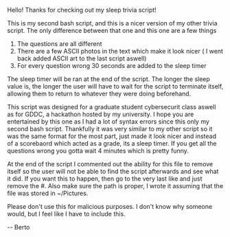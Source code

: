 Hello! Thanks for checking out my sleep trivia script!

This is my second bash script, and this is a nicer version of my other trivia script. The only difference between that one and this one are a few things
1. The questions are all different
2. There are a few ASCII photos in the text which make it look nicer ( I went back added ASCII art to the last script aswell)
3. For every question wrong 30 seconds are added to the sleep timer

The sleep timer will be ran at the end of the script. The longer the sleep value is, the longer the user will have to wait for the script to terminate
itself, allowing them to return to whatever they were doing beforehand.

This script was designed for a graduate student cybersecurit class aswell as for GDDC, a hackathon hosted by my university. I hope you are entertained
by this one as I had a lot of syntax errors since this only my second bash script. Thankfully it was very similar to my other script so it was the same
format for the most part, just made it look nicer and instead of a scorebaord which acted as a grade, its a sleep timer. If you get all the questions wrong
you gotta wait 4 minutes which is pretty funny.

At the end of the script I commented out the ability for this file to remove itself so the user will not be able to find the script afterwards and see what
it did. If you want this to happen, then go to the very last like and just remove the #. Also make sure the path is proper, I wrote it assuming that the file
was stored in ~/Pictures.

Please don't use this for malicious purposes. I don't know why someone would, but I feel like I have to include this.

-- Berto
